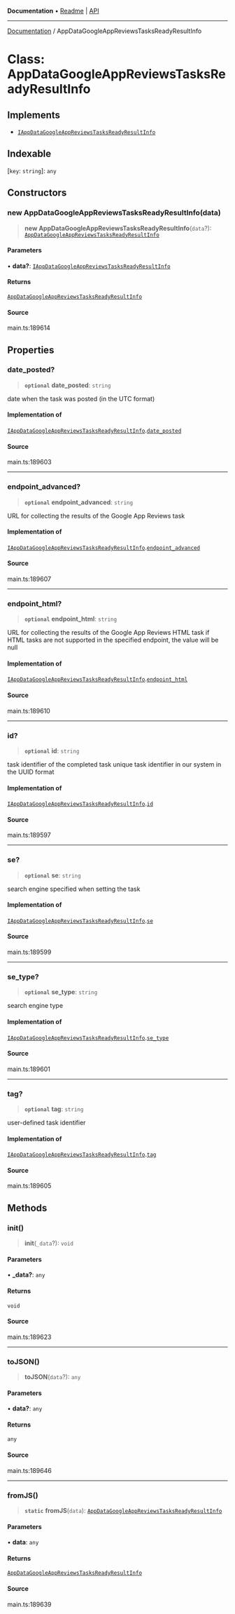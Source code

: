 **Documentation** • [Readme](../README.md) \| [API](../globals.md)

***

[Documentation](../README.md) / AppDataGoogleAppReviewsTasksReadyResultInfo

# Class: AppDataGoogleAppReviewsTasksReadyResultInfo

## Implements

- [`IAppDataGoogleAppReviewsTasksReadyResultInfo`](../interfaces/IAppDataGoogleAppReviewsTasksReadyResultInfo.md)

## Indexable

 \[`key`: `string`\]: `any`

## Constructors

### new AppDataGoogleAppReviewsTasksReadyResultInfo(data)

> **new AppDataGoogleAppReviewsTasksReadyResultInfo**(`data`?): [`AppDataGoogleAppReviewsTasksReadyResultInfo`](AppDataGoogleAppReviewsTasksReadyResultInfo.md)

#### Parameters

• **data?**: [`IAppDataGoogleAppReviewsTasksReadyResultInfo`](../interfaces/IAppDataGoogleAppReviewsTasksReadyResultInfo.md)

#### Returns

[`AppDataGoogleAppReviewsTasksReadyResultInfo`](AppDataGoogleAppReviewsTasksReadyResultInfo.md)

#### Source

main.ts:189614

## Properties

### date\_posted?

> **`optional`** **date\_posted**: `string`

date when the task was posted (in the UTC format)

#### Implementation of

[`IAppDataGoogleAppReviewsTasksReadyResultInfo`](../interfaces/IAppDataGoogleAppReviewsTasksReadyResultInfo.md).[`date_posted`](../interfaces/IAppDataGoogleAppReviewsTasksReadyResultInfo.md#date_posted)

#### Source

main.ts:189603

***

### endpoint\_advanced?

> **`optional`** **endpoint\_advanced**: `string`

URL for collecting the results of the Google App Reviews task

#### Implementation of

[`IAppDataGoogleAppReviewsTasksReadyResultInfo`](../interfaces/IAppDataGoogleAppReviewsTasksReadyResultInfo.md).[`endpoint_advanced`](../interfaces/IAppDataGoogleAppReviewsTasksReadyResultInfo.md#endpoint_advanced)

#### Source

main.ts:189607

***

### endpoint\_html?

> **`optional`** **endpoint\_html**: `string`

URL for collecting the results of the Google App Reviews HTML task
if HTML tasks are not supported in the specified endpoint, the value will be null

#### Implementation of

[`IAppDataGoogleAppReviewsTasksReadyResultInfo`](../interfaces/IAppDataGoogleAppReviewsTasksReadyResultInfo.md).[`endpoint_html`](../interfaces/IAppDataGoogleAppReviewsTasksReadyResultInfo.md#endpoint_html)

#### Source

main.ts:189610

***

### id?

> **`optional`** **id**: `string`

task identifier of the completed task
unique task identifier in our system in the UUID format

#### Implementation of

[`IAppDataGoogleAppReviewsTasksReadyResultInfo`](../interfaces/IAppDataGoogleAppReviewsTasksReadyResultInfo.md).[`id`](../interfaces/IAppDataGoogleAppReviewsTasksReadyResultInfo.md#id)

#### Source

main.ts:189597

***

### se?

> **`optional`** **se**: `string`

search engine specified when setting the task

#### Implementation of

[`IAppDataGoogleAppReviewsTasksReadyResultInfo`](../interfaces/IAppDataGoogleAppReviewsTasksReadyResultInfo.md).[`se`](../interfaces/IAppDataGoogleAppReviewsTasksReadyResultInfo.md#se)

#### Source

main.ts:189599

***

### se\_type?

> **`optional`** **se\_type**: `string`

search engine type

#### Implementation of

[`IAppDataGoogleAppReviewsTasksReadyResultInfo`](../interfaces/IAppDataGoogleAppReviewsTasksReadyResultInfo.md).[`se_type`](../interfaces/IAppDataGoogleAppReviewsTasksReadyResultInfo.md#se_type)

#### Source

main.ts:189601

***

### tag?

> **`optional`** **tag**: `string`

user-defined task identifier

#### Implementation of

[`IAppDataGoogleAppReviewsTasksReadyResultInfo`](../interfaces/IAppDataGoogleAppReviewsTasksReadyResultInfo.md).[`tag`](../interfaces/IAppDataGoogleAppReviewsTasksReadyResultInfo.md#tag)

#### Source

main.ts:189605

## Methods

### init()

> **init**(`_data`?): `void`

#### Parameters

• **\_data?**: `any`

#### Returns

`void`

#### Source

main.ts:189623

***

### toJSON()

> **toJSON**(`data`?): `any`

#### Parameters

• **data?**: `any`

#### Returns

`any`

#### Source

main.ts:189646

***

### fromJS()

> **`static`** **fromJS**(`data`): [`AppDataGoogleAppReviewsTasksReadyResultInfo`](AppDataGoogleAppReviewsTasksReadyResultInfo.md)

#### Parameters

• **data**: `any`

#### Returns

[`AppDataGoogleAppReviewsTasksReadyResultInfo`](AppDataGoogleAppReviewsTasksReadyResultInfo.md)

#### Source

main.ts:189639
